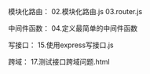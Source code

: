 模块化路由：
02.模块化路由.js
03.router.js

中间件函数：
04.定义最简单的中间件函数

写接口：
15.使用express写接口.js

跨域：
17.测试接口跨域问题.html
